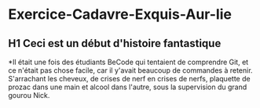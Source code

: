 # Exercice-Cadavre-Exquis-Aur-lie
## H1 Ceci est un début d'histoire fantastique
 *Il était une fois des étudiants BeCode qui tentaient de comprendre Git, et ce n'était pas chose facile, car il y'avait beaucoup de commandes à retenir. S'arrachant les cheveux, de crises de nerf en crises de 
nerfs, plaquette de prozac dans une main et alcool dans l'autre, sous la supervision du grand gourou Nick.

